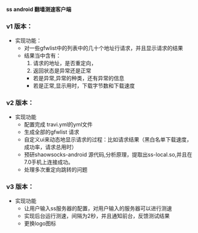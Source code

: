 #### ss android 翻墙测速客户端


### v1 版本：
   * 实现功能：
      * 对一些gfwlist中的列表中的几十个地址行请求，并且显示请求的结果
      * 结果当中含有：
        1. 请求的地址，是否重定向，
        2.  返回状态是异常还是正常
           *  若是异常,异常的种类，还有异常的信息
           *  若是正常,显示用时，下载字节数和下载速度

### v2 版本：
   * 实现功能
      * 配置完成 travi.yml的yml文件 
      * 生成全部的gfwlist 请求
      * 自定义ui来动态地显示请求的过程：比如请求结果（黑白名单下载速度，成功率，请求总用时）
      * 预研shaowsocks-android 源代码,分析原理，提取出ss-local.so,并且在7.0手机上连接成功。
      * 处理多次重定向跳转的问题

### v3 版本：
   * 实现功能
      * 让用户输入ss服务器的配置，对用户输入的服务器可以进行测速
      * 实现后台运行测速，间隔为2秒，并且通知前台，反馈测试结果
      * 更换logo图标
    
